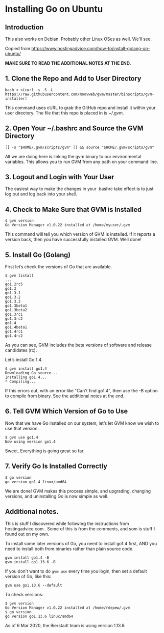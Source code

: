 # Installing Go on Ubuntu

## Introduction

This also works on Debian. Probably other Linux OSes as well. We'll see.

Copied from https://www.hostingadvice.com/how-to/install-golang-on-ubuntu/

**MAKE SURE TO READ THE ADDITIONAL NOTES AT THE END.**

## 1. Clone the Repo and Add to User Directory

```
bash < <(curl -s -S -L https://raw.githubusercontent.com/moovweb/gvm/master/binscripts/gvm-installer)
```

This command uses cURL to grab the GitHub repo and install it within your 
user directory. The file that this repo is placed in is ~/.gvm.

## 2. Open Your ~/.bashrc and Source the GVM Directory

```
[[ -s "$HOME/.gvm/scripts/gvm" ]] && source "$HOME/.gvm/scripts/gvm"
```

All we are doing here is linking the gvm binary to our environmental 
variables. This allows you to run GVM from any path on your command line.

## 3. Logout and Login with Your User

The easiest way to make the changes in your .bashrc take effect is to just log
out and log back into your shell.

## 4. Check to Make Sure that GVM is Installed

```
$ gvm version
Go Version Manager v1.0.22 installed at /home/myuser/.gvm
```

This command will tell you which version of GVM is installed. If it reports a
version back, then you have successfully installed GVM. Well done!

## 5. Install Go (Golang)

First let’s check the versions of Go that are available.

```
$ gvm listall
...
go1.2rc5
go1.3
go1.3.1
go1.3.2
go1.3.3
go1.3beta1
go1.3beta2
go1.3rc1
go1.3rc2
go1.4
go1.4beta1
go1.4rc1
go1.4rc2
```

As you can see, GVM includes the beta versions of software and release
candidates (rc).

Let’s install Go 1.4.
```
$ gvm install go1.4
Downloading Go source...
Installing go1.4...
* Compiling...
```

If this errors out, with an error like "Can't find go1.4", then use the -B
option to compile from binary. See the additional notes at the end.

## 6. Tell GVM Which Version of Go to Use

Now that we have Go installed on our system, let’s let GVM know we wish to use
that version.
```
$ gvm use go1.4
Now using version go1.4
```

Sweet. Everything is going great so far.

## 7. Verify Go Is Installed Correctly

```
$ go version
go version go1.4 linux/amd64
```

We are done! GVM makes this process simple, and upgrading, changing versions,
and uninstalling Go is now simple as well.

## Additional notes.

This is stuff I discovered while following the instructions from
hostingadvice.com . Some of this is from the comments, and som is stuff I
found out on my own.

To install some later versions of Go, you need to install go1.4 first, AND
you need to install both from binaries rather than plain source code.
```
gvm install go1.4 -B
gvm install go1.13.6 -B
```

If you don't want to do `gvm use` every time you login, then set a default
version of Go, like this:
```
gvm use go1.13.6 --default
```

To check versions:
```
$ gvm version
Go Version Manager v1.0.22 installed at /home/rdepew/.gvm
$ go version
go version go1.13.6 linux/amd64
```

As of 6 Mar 2020, the Bierstadt team is using version 1.13.6.

